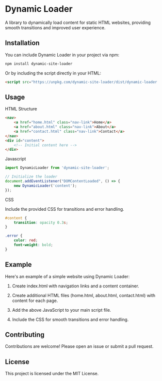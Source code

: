 # Dynamic Loader

A library to dynamically load content for static HTML websites, providing smooth transitions and improved user experience.

## Installation

You can include Dynamic Loader in your project via npm:

```sh
npm install dynamic-site-loader
```

Or by including the script directly in your HTML:

```html
<script src="https://unpkg.com/dynamic-site-loader/dist/dynamic-loader.min.js"></script>
```
## Usage

HTML Structure
```html
<nav>
    <a href="home.html" class="nav-link">Home</a>
    <a href="about.html" class="nav-link">About</a>
    <a href="contact.html" class="nav-link">Contact</a>
</nav>
<div id="content">
    <!-- Initial content here -->
</div>
```

Javascript
```javascript
import DynamicLoader from 'dynamic-site-loader';

// Initialize the loader
document.addEventListener("DOMContentLoaded", () => {
    new DynamicLoader('content');
});
```

CSS

Include the provided CSS for transitions and error handling.
```css
#content {
    transition: opacity 0.3s;
}

.error {
    color: red;
    font-weight: bold;
}
```

## Example
Here's an example of a simple website using Dynamic Loader:

1. Create index.html with navigation links and a content container.

2. Create additional HTML files (home.html, about.html, contact.html) with content for each page.

3. Add the above JavaScript to your main script file.

4. Include the CSS for smooth transitions and error handling.

## Contributing
Contributions are welcome! Please open an issue or submit a pull request.

## License
This project is licensed under the MIT License.